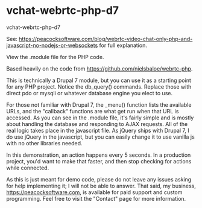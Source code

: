 # vchat-webrtc-php-d7
vchat-webrtc-php-d7

See: https://peacocksoftware.com/blog/webrtc-video-chat-only-php-and-javascript-no-nodejs-or-websockets for full explanation.


View the .module file for the PHP code.

Based heavily on the code from https://github.com/nielsbaloe/webrtc-php.


This is technically a Drupal 7 module, but you can use it as a starting point for any PHP project.  Notice the db_query() commands.  Replace those with direct pdo or mysqli or whatever database engine you elect to use.

For those not familiar with Drupal 7, the _menu() function lists the available URLs, and the "callback" functions are what get run when that URL is accessed.  As you can see in the .module file, it's fairly simple and is mostly about handling the database and responding to AJAX requests.  All of the real logic takes place in the javascript file.  As jQuery ships with Drupal 7, I do use jQuery in the javascript, but you can easily change it to use vanilla js with no other libraries needed.

In this demonstration, an action happens every 5 seconds.  In a production project, you'd want to make that faster, and then stop checking for actions while connected.

As this is just meant for demo code, please do not leave any issues asking for help implementing it; I will not be able to answer.
That said, my business, https://peacocksoftware.com, is available for paid support and custom programming.  Feel free to visit the "Contact" page for more information.